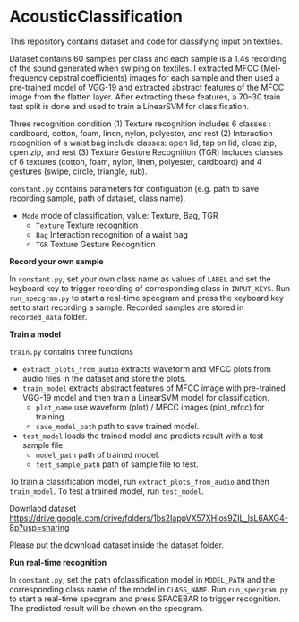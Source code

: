 # AcousticClassification

This repository contains dataset and code for classifying input on textiles.

Dataset contains 60 samples per class and each sample is a 1.4s recording of the sound generated when swiping on textiles. I extracted MFCC (Mel-frequency cepstral coefficients) images for each sample and then used a pre-trained model of VGG-19 and extracted abstract features of the MFCC image from the flatten layer. After extracting these features, a 70–30 train test split is done and used to train a LinearSVM for classification.

Three recognition condition
(1) Texture recognition includes 6 classes : cardboard, cotton, foam, linen, nylon, polyester, and rest
(2) Interaction recognition of a waist bag include  classes: open lid, tap on lid, close zip, open zip, and rest
(3) Texture Gesture Recognition (TGR) includes classes of 6 textures (cotton, foam, nylon, linen, polyester, cardboard) and 4 gestures (swipe, circle, triangle, rub).

`constant.py` contains parameters for configuation (e.g. path to save recording sample, path of dataset, class name). 
- `Mode` mode of classification, value: Texture, Bag, TGR 
  - `Texture` Texture recognition
  - `Bag` Interaction recognition of a waist bag
  - `TGR` Texture Gesture Recognition 

**Record your own sample**

In `constant.py`, set your own class name as values of `LABEL` and set the keyboard key to trigger recording of corresponding class in `INPUT_KEYS`.
Run `run_specgram.py` to start a real-time specgram and press the keyboard key set to start recording a sample. Recorded samples are stored in `recorded_data` folder.

**Train a model**

`train.py` contains three functions

- `extract_plots_from_audio` extracts waveform and MFCC plots from audio files in the dataset and store the plots.
- `train_model` extracts abstract features of MFCC image with pre-trained VGG-19 model and then train a LinearSVM model for classification.
  - `plot_name` use waveform (plot) / MFCC images (plot_mfcc) for training.
  - `save_model_path` path to save trained model.
- `test_model` loads the trained model and predicts result with a test sample file.
  - `model_path` path of trained model.
  - `test_sample_path` path of sample file to test.

To train a classification model, run `extract_plots_from_audio` and then `train_model`. To test a trained model, run `test_model`.

Downlaod dataset
https://drive.google.com/drive/folders/1bs2IappVX57XHlos9ZIL_lsL6AXG4-8p?usp=sharing

Please put the download dataset inside the dataset folder.

**Run real-time recognition**

In `constant.py`, set the path ofclassification model in `MODEL_PATH` and the corresponding class name of the model in `CLASS_NAME`. Run `run_specgram.py` to start a real-time specgram and press SPACEBAR to trigger recognition. The predicted result will be shown on the specgram. 




